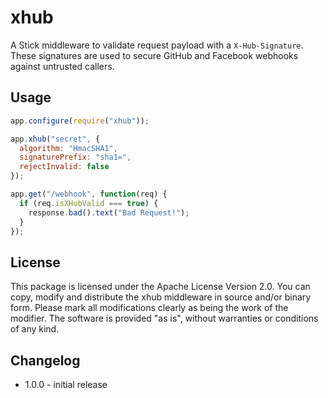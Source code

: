 # xhub

A Stick middleware to validate request payload with a `X-Hub-Signature`. These signatures are used to secure GitHub and Facebook webhooks against untrusted callers.

## Usage

```javascript
app.configure(require("xhub"));

app.xhub("secret", {
  algorithm: "HmacSHA1",
  signaturePrefix: "sha1=",
  rejectInvalid: false
});

app.get("/webhook", function(req) {
  if (req.isXHubValid === true) {
    response.bad().text("Bad Request!");
  }
});
```

## License

This package is licensed under the Apache License Version 2.0.
You can copy, modify and distribute the xhub middleware in source and/or binary form.
Please mark all modifications clearly as being the work of the modifier.
The software is provided "as is", without warranties or conditions of any kind.

## Changelog

 * 1.0.0 - initial release 
